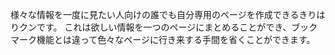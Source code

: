 様々な情報を一度に見たい人向けの誰でも自分専用のページを作成できるきりはりクンです。
これは欲しい情報を一つのページにまとめることができ、ブックマーク機能とは違って色々なページに行き来する手間を省くことができます。
